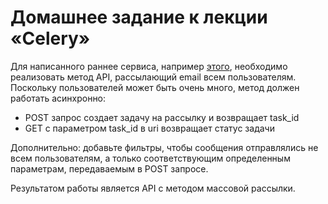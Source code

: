 # Домашнее задание к лекции «Celery»

Для написанного раннее сервиса, например [этого](../flask), необходимо реализовать метод API, рассылающий email всем пользователям. Поскольку 
пользователей может быть очень много, метод должен работать асинхронно: 
- POST запрос создает задачу на рассылку и возвращает task_id 
- GET с параметром task_id в uri возвращает статус задачи

Дополнительно: добавьте фильтры, чтобы сообщения отправлялись не всем пользователям, а только соответствующим определенным параметрам, передаваемым в POST запросе.


Результатом работы является API с методом массовой рассылки.
